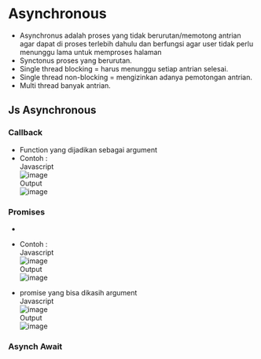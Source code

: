#  Asynchronous
- Asynchronus adalah proses yang tidak berurutan/memotong antrian agar dapat di proses terlebih dahulu dan berfungsi agar user tidak perlu menunggu lama untuk memproses halaman 
- Synctonus proses yang berurutan.
- Single thread blocking = harus menunggu setiap antrian selesai.
- Single thread non-blocking = mengizinkan adanya pemotongan antrian.
- Multi thread banyak antrian.
## Js Asynchronous
### Callback 
  - Function yang dijadikan sebagai argument
  - Contoh :
  <br> Javascript 
  <br> ![image](https://user-images.githubusercontent.com/85721388/194218945-131e872b-98d4-4293-9fc1-5d7de6439979.png)
  <br> Output
  <br> ![image](https://user-images.githubusercontent.com/85721388/194218966-27a8657f-3793-428e-8940-501bfd07ada8.png)

### Promises
  - 
  - Contoh :
  <br> Javascript
  <br>  ![image](https://user-images.githubusercontent.com/85721388/194218987-558f7a39-197c-4bda-82a1-5f79fee97f5a.png)
  <br> Output
  <br>  ![image](https://user-images.githubusercontent.com/85721388/194219005-ca792bd3-d3c6-4c5d-ac92-fdd0d1096d26.png)

  - promise yang bisa dikasih argument
  <br> Javascript
  <br> ![image](https://user-images.githubusercontent.com/85721388/194219026-c59b4c59-db23-49ae-a7e7-1f58fd50b0d3.png)
  <br>Output
  <br> ![image](https://user-images.githubusercontent.com/85721388/194219041-d188b7ba-ab2a-4c0a-88c2-7d244e9369dc.png)

  
### Asynch Await 

